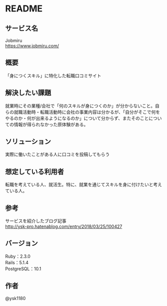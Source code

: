 # README

## サービス名
Jobmiru  
https://www.jobmiru.com/

## 概要
「身につくスキル」に特化した転職口コミサイト

## 解決したい課題
就業時にその業種/会社で「何のスキルが身につくのか」が分からないこと。自らの就職活動時・転職活動時に会社の事業内容は分かるが、「自分がそこで何をやるのか・何が出来るようになるのか」について分からず、またそのことについての情報が得られなかった原体験がある。

## ソリューション
実際に働いたことがある人に口コミを投稿してもらう

## 想定している利用者
転職を考えている人、就活生。特に、就業を通じてスキルを身に付けたいと考えている人。

## 参考
サービスを紹介したブログ記事  
http://ysk-pro.hatenablog.com/entry/2018/03/25/100427

## バージョン
Ruby：2.3.0  
Rails：5.1.4  
PostgreSQL：10.1

## 作者
@ysk1180
